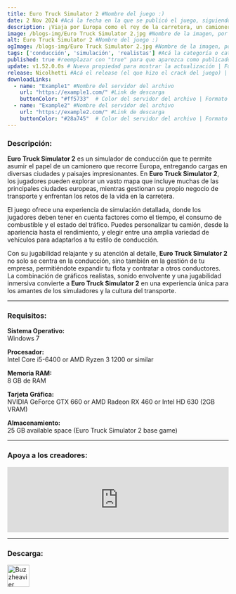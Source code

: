 ```yaml
---
title: Euro Truck Simulator 2 #Nombre del juego :)
date: 2 Nov 2024 #Acá la fecha en la que se publicó el juego, siguiendo este formato: Dia "30", Mes "Oct", Año "2024" = como debe quedar: 30 Oct 2024
description: ¡Viaja por Europa como el rey de la carretera, un camionero que entrega cargas importantes a impresionantes distancias! Con docenas de ciudades por explorar, tu resistencia, habilidad y velocidad serán llevadas al límite. #Acá una mini descripción del juego
image: /blogs-img/Euro Truck Simulator 2.jpg #Nombre de la imagen, por lo general es exactamente el mismo nombre que el juego excluyendo lo ":" (Dos puntos)
alt: Euro Truck Simulator 2 #Nombre del juego :)
ogImage: /blogs-img/Euro Truck Simulator 2.jpg #Nombre de la imagen, por lo general es exactamente el mismo nombre que el juego excluyendo lo ":" (Dos puntos)
tags: ['conducción', 'simulación', 'realistas'] #Acá la categoría o categorías del juego, si es más de una se coloca en este formato: ['categoría1', 'categoría2']
published: true #reemplazar con "true" para que aparezca como publicado
update: v1.52.0.0s # Nueva propiedad para mostrar la actualización | Formato: v1.0.0
release: Nicolhetti #Acá el release (el que hizo el crack del juego) | Formato: Nicolhetti
downloadLinks:
  - name: "Example1" #Nombre del servidor del archivo
    url: "https://example1.com/" #Link de descarga
    buttonColor: "#ff5733"  # Color del servidor del archivo | Formato hexadecimal | MediaFire: #0171F0 | Buzzheavier: #FF6600 |
  - name: "Example2" #Nombre del servidor del archivo
    url: "https://example2.com/" #Link de descarga
    buttonColor: "#28a745"  # Color del servidor del archivo | Formato hexadecimal | MediaFire: #0171F0 | Buzzheavier: #FF6600 |
---
```


<!--En VSCode seleccionando una palabra, por ejemplo: "Euro Truck Simulator 2" y apretando Ctrl+F2 se seleccionan todas las palabras iguales-->

### Descripción:
**Euro Truck Simulator 2** es un simulador de conducción que te permite asumir el papel de un camionero que recorre Europa, entregando cargas en diversas ciudades y paisajes impresionantes. En **Euro Truck Simulator 2**, los jugadores pueden explorar un vasto mapa que incluye muchas de las principales ciudades europeas, mientras gestionan su propio negocio de transporte y enfrentan los retos de la vida en la carretera.

El juego ofrece una experiencia de simulación detallada, donde los jugadores deben tener en cuenta factores como el tiempo, el consumo de combustible y el estado del tráfico. Puedes personalizar tu camión, desde la apariencia hasta el rendimiento, y elegir entre una amplia variedad de vehículos para adaptarlos a tu estilo de conducción. 

Con su jugabilidad relajante y su atención al detalle, **Euro Truck Simulator 2** no solo se centra en la conducción, sino también en la gestión de tu empresa, permitiéndote expandir tu flota y contratar a otros conductores. La combinación de gráficos realistas, sonido envolvente y una jugabilidad inmersiva convierte a **Euro Truck Simulator 2** en una experiencia única para los amantes de los simuladores y la cultura del transporte.

<!--Prompt para Chat-GPT: Hazme una descripción para el juego "Euro Truck Simulator 2" y cada que menciones "Euro Truck Simulator 2" ponlo en negrita -->

---

### Requisitos:
**Sistema Operativo:**  
Windows 7

**Procesador:**  
Intel Core i5-6400 or AMD Ryzen 3 1200 or similar

**Memoria RAM:**  
8 GB de RAM

**Tarjeta Gráfica:**  
NVIDIA GeForce GTX 660 or AMD Radeon RX 460 or Intel HD 630 (2GB VRAM)

**Almacenamiento:**  
25 GB available space (Euro Truck Simulator 2 base game)
<!--Si falta o sobra un requisito se quita o se agrega manteniendo el mismo formato-->

---

### Apoya a los creadores:
<iframe src="https://store.steampowered.com/widget/227300/" frameborder="0" style="background-color: transparent; width: 100% !important; aspect-ratio: 646 / 190;"></iframe>

<!--Reemplazar los numeros (AppID) del juego (en este caso 2668510) por el numero (AppID) correspondiente con el juego a publicar-->
<!--El AppID se encuentra en la URL del Juego en Steam-->

---

### Descarga:

[<img src="https://gist.github.com/cxmeel/0dbc95191f239b631c3874f4ccf114e2/raw/download.svg" alt="Buzzheavier" height="50" />](https://buzzheavier.com/f/Ga2cfq0w8AA)

<!-- # se debe reemplazar por el link de descarga-->

<!--NOMBRE-DEL-SERVICIO se debe reemplazar por el servicio donde está subido el juego-->